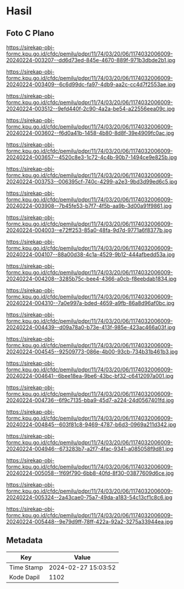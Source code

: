 # Hasil

## Foto C Plano

https://sirekap-obj-formc.kpu.go.id/cfdc/pemilu/pdpr/11/74/03/20/06/1174032006009-20240224-003207--dd6d73ed-845e-4670-889f-971b3dbde2b1.jpg

https://sirekap-obj-formc.kpu.go.id/cfdc/pemilu/pdpr/11/74/03/20/06/1174032006009-20240224-003409--6c6d99dc-fa97-4db9-aa2c-cc4d7f2553ae.jpg

https://sirekap-obj-formc.kpu.go.id/cfdc/pemilu/pdpr/11/74/03/20/06/1174032006009-20240224-003512--9efd440f-2c90-4a2a-be54-a22556eea09c.jpg

https://sirekap-obj-formc.kpu.go.id/cfdc/pemilu/pdpr/11/74/03/20/06/1174032006009-20240224-003602--f6d0a41b-1458-4b80-8d8f-39e4909fc0ac.jpg

https://sirekap-obj-formc.kpu.go.id/cfdc/pemilu/pdpr/11/74/03/20/06/1174032006009-20240224-003657--4520c8e3-1c72-4c4b-90b7-1494ce9e825b.jpg

https://sirekap-obj-formc.kpu.go.id/cfdc/pemilu/pdpr/11/74/03/20/06/1174032006009-20240224-003753--006395cf-740c-4299-a2e3-9bd3d99ed6c5.jpg

https://sirekap-obj-formc.kpu.go.id/cfdc/pemilu/pdpr/11/74/03/20/06/1174032006009-20240224-003908--7b45fe53-b7f7-4f5b-aa9b-3d00a91f9861.jpg

https://sirekap-obj-formc.kpu.go.id/cfdc/pemilu/pdpr/11/74/03/20/06/1174032006009-20240224-004003--e72ff253-85a0-48fa-9d7d-9771a6f8377b.jpg

https://sirekap-obj-formc.kpu.go.id/cfdc/pemilu/pdpr/11/74/03/20/06/1174032006009-20240224-004107--88a00d38-4c1a-4529-9b12-444afbedd53a.jpg

https://sirekap-obj-formc.kpu.go.id/cfdc/pemilu/pdpr/11/74/03/20/06/1174032006009-20240224-004208--3285b75c-bee4-4366-a0cb-f8eebdab1834.jpg

https://sirekap-obj-formc.kpu.go.id/cfdc/pemilu/pdpr/11/74/03/20/06/1174032006009-20240224-004310--7a0e997a-bded-4659-a9fb-86a8d96af0bc.jpg

https://sirekap-obj-formc.kpu.go.id/cfdc/pemilu/pdpr/11/74/03/20/06/1174032006009-20240224-004439--d09a78a0-b73e-413f-985e-423ac466a03f.jpg

https://sirekap-obj-formc.kpu.go.id/cfdc/pemilu/pdpr/11/74/03/20/06/1174032006009-20240224-004545--92509773-086e-4b00-93cb-734b31b461b3.jpg

https://sirekap-obj-formc.kpu.go.id/cfdc/pemilu/pdpr/11/74/03/20/06/1174032006009-20240224-004641--6bee18ea-9be6-43bc-bf32-c6412097a001.jpg

https://sirekap-obj-formc.kpu.go.id/cfdc/pemilu/pdpr/11/74/03/20/06/1174032006009-20240224-004736--6f9c7135-bba9-45d7-a224-24d0567401fd.jpg

https://sirekap-obj-formc.kpu.go.id/cfdc/pemilu/pdpr/11/74/03/20/06/1174032006009-20240224-004845--603f81c8-9469-4787-b6d3-0969a211d342.jpg

https://sirekap-obj-formc.kpu.go.id/cfdc/pemilu/pdpr/11/74/03/20/06/1174032006009-20240224-004946--673283b7-a2f7-4fac-9341-a085058f9d81.jpg

https://sirekap-obj-formc.kpu.go.id/cfdc/pemilu/pdpr/11/74/03/20/06/1174032006009-20240224-005058--1f69f790-6bb8-40fd-8f30-03877609d6ce.jpg

https://sirekap-obj-formc.kpu.go.id/cfdc/pemilu/pdpr/11/74/03/20/06/1174032006009-20240224-005324--2a43cae0-75a7-49da-a183-54c13cf1c8c6.jpg

https://sirekap-obj-formc.kpu.go.id/cfdc/pemilu/pdpr/11/74/03/20/06/1174032006009-20240224-005448--9e79d9ff-78ff-422a-92a2-3275a33944ea.jpg


## Metadata

| Key        | Value               |
| ---------- | ------------------- |
| Time Stamp | 2024-02-27 15:03:52 |
| Kode Dapil | 1102                |



